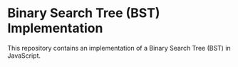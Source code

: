 # Binary Search Tree (BST) Implementation

This repository contains an implementation of a Binary Search Tree (BST) in JavaScript.